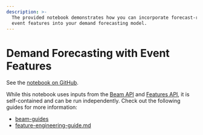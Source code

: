 ```yaml
---
description: >-
  The provided notebook demonstrates how you can incorporate forecast-ready
  event features into your demand forecasting model.
---
```


# Demand Forecasting with Event Features

See the [notebook on GitHub](https://github.com/predicthq/phq-data-science-docs/blob/master/demand-forecasting-with-events/demand-forecasting-with-event-features.ipynb).

While this notebook uses inputs from the [Beam API](../../../api/beam/) and [Features API](../../../api/features/), it is self-contained and can be run independently. Check out the following guides for more information:

* [beam-guides](../beam-guides/ "mention")
* [feature-engineering-guide.md](feature-engineering-guide.md "mention")
